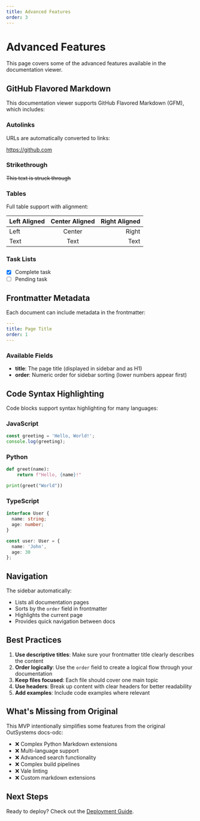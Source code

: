 ```yaml
---
title: Advanced Features
order: 3
---
```


# Advanced Features

This page covers some of the advanced features available in the documentation viewer.

## GitHub Flavored Markdown

This documentation viewer supports GitHub Flavored Markdown (GFM), which includes:

### Autolinks

URLs are automatically converted to links:

https://github.com

### Strikethrough

~~This text is struck through~~

### Tables

Full table support with alignment:

| Left Aligned | Center Aligned | Right Aligned |
|:-------------|:--------------:|--------------:|
| Left         | Center         | Right         |
| Text         | Text           | Text          |

### Task Lists

- [x] Complete task
- [ ] Pending task

## Frontmatter Metadata

Each document can include metadata in the frontmatter:

```yaml
---
title: Page Title
order: 1
---
```

### Available Fields

- **title**: The page title (displayed in sidebar and as H1)
- **order**: Numeric order for sidebar sorting (lower numbers appear first)

## Code Syntax Highlighting

Code blocks support syntax highlighting for many languages:

### JavaScript

```javascript
const greeting = 'Hello, World!';
console.log(greeting);
```

### Python

```python
def greet(name):
    return f"Hello, {name}!"

print(greet("World"))
```

### TypeScript

```typescript
interface User {
  name: string;
  age: number;
}

const user: User = {
  name: 'John',
  age: 30
};
```

## Navigation

The sidebar automatically:

- Lists all documentation pages
- Sorts by the `order` field in frontmatter
- Highlights the current page
- Provides quick navigation between docs

## Best Practices

1. **Use descriptive titles**: Make sure your frontmatter title clearly describes the content
2. **Order logically**: Use the `order` field to create a logical flow through your documentation
3. **Keep files focused**: Each file should cover one main topic
4. **Use headers**: Break up content with clear headers for better readability
5. **Add examples**: Include code examples where relevant

## What's Missing from Original

This MVP intentionally simplifies some features from the original OutSystems docs-odc:

- ❌ Complex Python Markdown extensions
- ❌ Multi-language support
- ❌ Advanced search functionality
- ❌ Complex build pipelines
- ❌ Vale linting
- ❌ Custom markdown extensions

## Next Steps

Ready to deploy? Check out the [Deployment Guide](./deployment).
